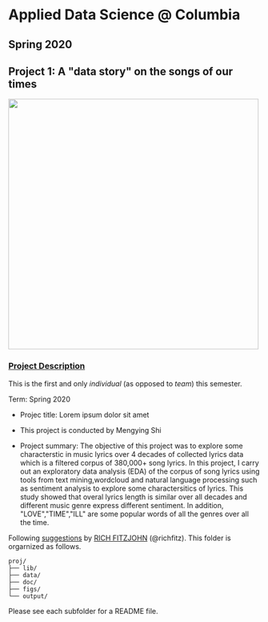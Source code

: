 # Applied Data Science @ Columbia
## Spring 2020
## Project 1: A "data story" on the songs of our times

<img src="figs/title1.jpeg" width="500">

### [Project Description](doc/)
This is the first and only *individual* (as opposed to *team*) this semester. 

Term: Spring 2020

+ Projec title: Lorem ipsum dolor sit amet
+ This project is conducted by Mengying Shi

+ Project summary: The objective of this project was to explore some characterstic in music lyrics over 4 decades of collected lyrics data which is a filtered corpus of 380,000+ song lyrics. In this project, I carry out an exploratory data analysis (EDA) of the corpus of song lyrics using tools from text mining,wordcloud and natural language processing such as sentiment analysis to explore some charactersitics of lyrics. This study showed that overal lyrics length is similar over all decades and different music genre express different sentiment. In addition, "LOVE","TIME","ILL" are some popular words of all the genres over all the time.

Following [suggestions](http://nicercode.github.io/blog/2013-04-05-projects/) by [RICH FITZJOHN](http://nicercode.github.io/about/#Team) (@richfitz). This folder is orgarnized as follows.

```
proj/
├── lib/
├── data/
├── doc/
├── figs/
└── output/
```

Please see each subfolder for a README file.
